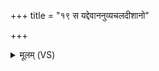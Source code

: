 +++
title = "१९ स यद्देवाननुव्यचलदीशानो"

+++
<details><summary>मूलम् (VS)</summary>

स यद्दे॒वाननु॒व्यच॑ल॒दीशा॑नो भू॒त्वानु॒व्य᳡चलन्म॒न्युम॑न्ना॒दं कृ॒त्वा ॥
</details>